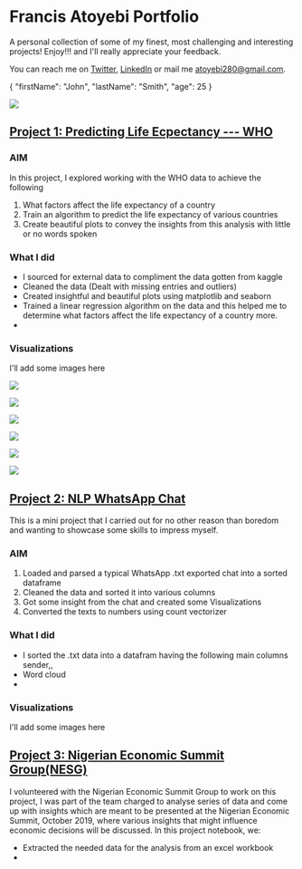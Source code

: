 # Francis Atoyebi Portfolio
A personal collection of some of my finest, most challenging and interesting projects! Enjoy!!! and I'll really appreciate your feedback. 

You can reach me on [Twitter](https://twitter.com/FrancisAtoyebi), [LinkedIn](https://www.linkedin.com/in/francis-atoyebi) or mail me atoyebi280@gmail.com.

{
  "firstName": "John",
  "lastName": "Smith",
  "age": 25
}

<a href='https://github.com/Francis2381/Predicting-Life-Expectancy---WHO'> <img src='https://github.com/Francis2381/Predicting-Life-Expectancy---WHO/tree/master/Images/avg_life_exp_per_continent.png'></a>
## [Project 1: Predicting Life Ecpectancy --- WHO](https://github.com/Francis2381/Predicting-Life-Expectancy---WHO)

### AIM
In this project, I explored working with the WHO data to achieve the following
1. What factors affect the life expectancy of a country
2. Train an algorithm to predict the life expectancy of various countries
3. Create beautiful plots to convey the insights from this analysis with little or no words spoken

### What I did
+ I sourced for external data to compliment the data gotten from kaggle
+ Cleaned the data (Dealt with missing entries and outliers)
+ Created insightful and beautiful plots using matplotlib and seaborn
+ Trained a linear regression algorithm on the data and this helped me to determine what factors affect the life expectancy of a country more.
+

### Visualizations
I'll add some images here


![](https://github.com/Francis2381/Predicting-Life-Expectancy---WHO/tree/master/Images/Nigeria_GDP.png) 

![](https://github.com/Francis2381/Predicting-Life-Expectancy---WHO/tree/master/Images/Africa_Correlation.png) 

![](https://github.com/Francis2381/Predicting-Life-Expectancy---WHO/tree/master/Images/avg_life_exp_per_continent.png) 

![](https://github.com/Francis2381/Predicting-Life-Expectancy---WHO/tree/master/Images/life_exp_per_year.png) 

![](https://github.com/Francis2381/Predicting-Life-Expectancy---WHO/tree/master/Images/Losses.png)

![](https://www.google.com/url?sa=i&url=https%3A%2F%2Fwww.wikihow.com%2FMake-Any-Picture-Your-Computer%2527s-Wallpaper&psig=AOvVaw1d4iujj6bCocRKlcsht9NK&ust=1591425846271000&source=images&cd=vfe&ved=0CAIQjRxqFwoTCMj8xbSJ6ukCFQAAAAAdAAAAABAD)

## [Project 2: NLP WhatsApp Chat](https://github.com/Francis2381/NLP---Whatsapp-Chat)

This is a mini project that I carried out for no other reason than boredom and wanting to showcase some skills to impress myself.

### AIM
1. Loaded and parsed a typical WhatsApp .txt exported chat into a sorted dataframe
2. Cleaned the data and sorted it into various columns
3. Got some insight from the chat and created some Visualizations
4. Converted the texts to numbers using count vectorizer

### What I did
+ I sorted the .txt data into a datafram having the following main columns sender,, 
+ Word cloud
+ 

### Visualizations

I'll add some images here



## [Project 3: Nigerian Economic Summit Group(NESG)](https://github.com/Francis2381/NESG)

I volunteered with the Nigerian Economic Summit Group to work on this project, I was part of the team charged to analyse series of data and come up with insights which are meant to be presented at the Nigerian Economic Summit, October 2019, where various insights that might influence economic decisions will be discussed. In this project notebook, we:
+ Extracted the needed data for the analysis from an excel workbook
+
